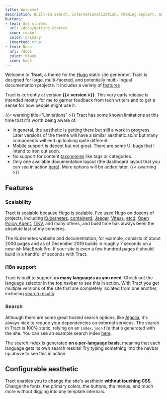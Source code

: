 ```yaml
---
title: Welcome!
description: Built-in search, internationalization, theming support, and more
buttons:
- text: Get started
  url: /docs/getting-started
  icon: rocket
  color: primary
  inverted: true
- text: Docs
  url: /docs
  color: black
  icon: book
---
```


Welcome to **Tract**, a theme for the [Hugo](https://gohugo.io) static site generator. Tract is designed for large, multi-faceted, and potentially multi-lingual documentation projects. It includes a variety of [features](#features)

Tract is currently at version **{{< version >}}**. This very early release is intended mostly for me to garner feedback from tech writers and to get a sense for how people might use it.

{{< warning title="Limitations" >}}
Tract has some known limitations at this time that it's worth being aware of:

* In general, the aesthetic is getting there but still a work in progress. Later versions of the theme will have a similar aesthetic *spirit* but many components will end up looking quite different.
* Mobile support is decent but not great. There are some UI bugs that I intend to iron out soon.
* No support for content [taxonomies](https://gohugo.io/content-management/taxonomies/) like tags or categories.
* Only one available documentation layout (the dashboard layout that you can see in action [here](/en/docs)). More options will be added later.
{{< /warning >}}

## Features

### Scalability

Tract is scalable because Hugo is scalable. I've used Hugo on dozens of projects, including [Kubernetes](https://kubernetes.io), [containerd](https://containerd.io), [Jaeger](https://jaegertracing.io), [Vitess](https://vitess.io), [etcd](https://etcd.io), [Open Policy Agent](https://openpolicyagent.org), [TiKV](https://tikv.org), and many others, and build time has always been the absolute last of my concerns.

The Kubernetes website and documentation, for example, consists of about 2000 pages and as of December 2019 builds in roughly 7 seconds on a new-ish MacBook Pro. If your site is even a few hundred pages it should build in a handful of seconds with Tract.

### i18n support

Tract is built to support **as many languages as you need**. Check out the language selector in the top navbar to see this in action. With Tract you get multiple versions of the site that are completely isolated from one another, including [search results](#search).

### Search

Although there are some great hosted search options, like [Algolia](https://algolia.com), it's always nice to reduce your dependencies on external services. The search in Tract is 100% static, relying on an `index.json` file that's generated with the site. You can see an example search index [here](/en/index.json).

The search index is generated **on a per-language basis**, meaning that each language gets its own search results! Try typing something into the navbar up above to see this in action.

## Configurable aesthetic

Tract enables you to change the site's aesthetic **without touching CSS**. Change the fonts, the primary colors, the buttons, the menus, and much more without digging into any template internals.
